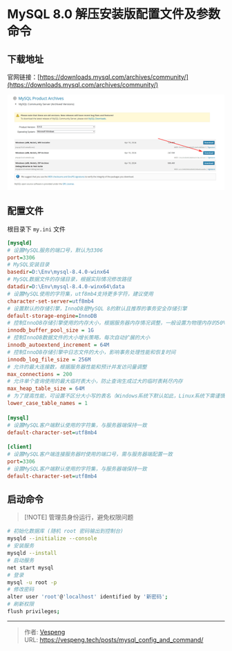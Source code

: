 # MySQL 8.0 解压安装版配置文件及参数命令


## 下载地址

官网链接：[https://downloads.mysql.com/archives/community/](https://downloads.mysql.com/archives/community/)

![img.png](images/img.png)

## 配置文件

根目录下 `my.ini` 文件

```ini {data-open=true}
[mysqld]
# 设置MySQL服务的端口号，默认为3306
port=3306
# MySQL安装目录
basedir=D:\Env\mysql-8.4.0-winx64
# MySQL数据文件的存储目录，根据实际情况修改路径
datadir=D:\Env\mysql-8.4.0-winx64\data
# 设置MySQL使用的字符集，utf8mb4支持更多字符，建议使用
character-set-server=utf8mb4
# 设置默认的存储引擎，InnoDB是MySQL 8的默认且推荐的事务安全存储引擎
default-storage-engine=InnoDB
# 控制InnoDB存储引擎使用的内存大小，根据服务器内存情况调整，一般设置为物理内存的50% - 80%
innodb_buffer_pool_size = 1G
# 控制InnoDB数据文件的大小增长策略，每次自动扩展的大小
innodb_autoextend_increment = 64M
# 控制InnoDB存储引擎中日志文件的大小，影响事务处理性能和恢复时间
innodb_log_file_size = 256M
# 允许的最大连接数，根据服务器性能和预计并发访问量调整
max_connections = 200
# 允许单个查询使用的最大临时表大小，防止查询生成过大的临时表耗尽内存
max_heap_table_size = 64M
# 为了提高性能，可设置不区分大小写的表名（Windows系统下默认如此，Linux系统下需谨慎设置）
lower_case_table_names = 1

[mysql]
# 设置MySQL客户端默认使用的字符集，与服务器端保持一致
default-character-set=utf8mb4

[client]
# 设置MySQL客户端连接服务器时使用的端口号，需与服务器端配置一致
port=3306
# 设置MySQL客户端默认使用的字符集，与服务器端保持一致
default-character-set=utf8mb4
```
## 启动命令

> [!NOTE] 管理员身份运行，避免权限问题

```bash {data-open=true} 
# 初始化数据库 (随机 root 密码输出到控制台)
mysqld --initialize --console
# 安装服务
mysqld --install
# 启动服务
net start mysql
# 登录
mysql -u root -p
# 修改密码
alter user 'root'@'localhost' identified by '新密码';
# 刷新权限
flush privileges;
```


---

> 作者: [Vespeng](https://github.com/vespeng/)  
> URL: https://vespeng.tech/posts/mysql_config_and_command/  

